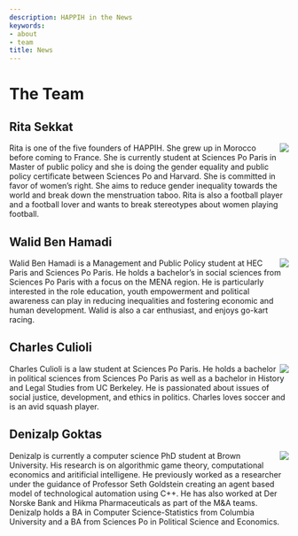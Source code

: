 ```yaml
---
description: HAPPIH in the News
keywords:
- about
- team
title: News
---
```



# The Team

## Rita Sekkat

<img style="float: right;" src="BeHappih/static/img/about_photos/rita.jpg">

Rita is one of the five founders of HAPPIH. She grew up in Morocco before coming to France.  She is currently student at Sciences Po Paris in Master of public policy and she is doing the gender equality and public policy certificate between Sciences Po and Harvard. She is committed in favor of women’s right. She aims to reduce gender inequality towards the world and break down the menstruation taboo. Rita is also a football player and a football lover and wants to break stereotypes about women playing football.


## Walid Ben Hamadi

<img style="float: right;" src="BeHappih//static/img/about_photos/walid.jpg">

Walid Ben Hamadi is a Management and Public Policy student at HEC Paris and Sciences Po Paris. He holds a bachelor’s in social sciences from Sciences Po Paris with a focus on the MENA region. He is particularly interested in the role education, youth empowerment and political awareness can play in reducing inequalities and fostering economic and human development. Walid is also a car enthusiast, and enjoys go-kart racing.


## Charles Culioli

<img style="float: right;" src="BeHappih//static/img/about_photos/charles.jpg">

Charles Culioli is a law student at Sciences Po Paris. He holds a bachelor in political sciences from Sciences Po Paris as well as a bachelor in History and Legal Studies from UC Berkeley. He is passionated about issues of social justice, development, and ethics in politics. Charles loves soccer and is an avid squash player.

## Denizalp Goktas

<img style="float: right;" src="BeHappih//static/img/about_photos/denizalp.jpg">

Denizalp is currently a computer science PhD student at Brown University. His research is on algorithmic game theory, computational economics and aritificial intelligene. He previously worked as a researcher under the guidance of Professor Seth Goldstein creating an agent based model of technological automation using C++. He has also worked at Der Norske Bank and Hikma Pharmaceuticals as part of the M&A teams. Denizalp holds a BA in Computer Science-Statistics from Columbia University and a BA from Sciences Po in Political Science and Economics. 